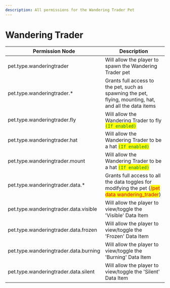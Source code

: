 ```yaml
---
description: All permissions for the Wandering Trader Pet
---
```



# Wandering Trader
| Permission Node | Description |
| - | - |
| pet.type.wanderingtrader | Will allow the player to spawn the Wandering Trader pet |
| pet.type.wanderingtrader.* | Grants full access to the pet, such as spawning the pet, flying, mounting, hat, and all the data items |
| pet.type.wanderingtrader.fly | Will allow the Wandering Trader to fly <mark style="color:green;">`(If enabled)`</mark> |
| pet.type.wanderingtrader.hat | Will allow the Wandering Trader to be a hat <mark style="color:green;">`(If enabled)`</mark> |
| pet.type.wanderingtrader.mount | Will allow the Wandering Trader to be a hat <mark style="color:green;">`(If enabled)`</mark> |
| pet.type.wanderingtrader.data.* | Grants full access to all the data toggles for modifying the pet (<mark style="color:red;">/pet data wandering_trader</mark>) |
| pet.type.wanderingtrader.data.visible | Will allow the player to view/toggle the 'Visible' Data Item |
| pet.type.wanderingtrader.data.frozen | Will allow the player to view/toggle the 'Frozen' Data Item |
| pet.type.wanderingtrader.data.burning | Will allow the player to view/toggle the 'Burning' Data Item |
| pet.type.wanderingtrader.data.silent | Will allow the player to view/toggle the 'Silent' Data Item |

